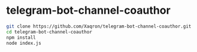 # telegram-bot-channel-coauthor

```bash
git clone https://github.com/Xaqron/telegram-bot-channel-coauthor.git
cd telegram-bot-channel-coauthor
npm install
node index.js
```